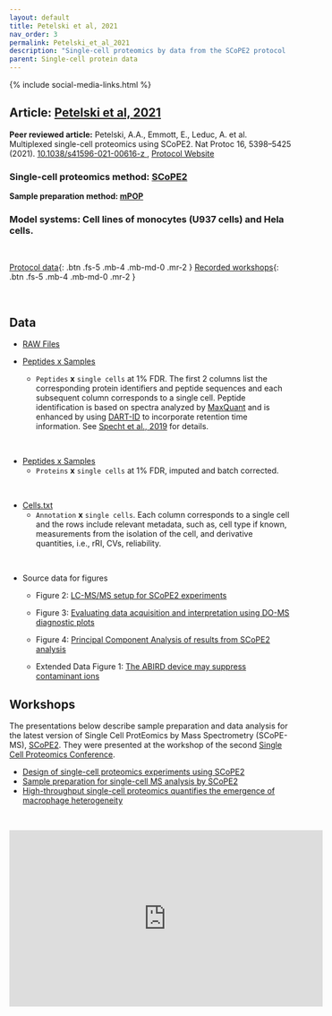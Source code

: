 ```yaml
---
layout: default
title: Petelski et al, 2021
nav_order: 3
permalink: Petelski_et_al_2021
description: "Single-cell proteomics by data from the SCoPE2 protocol | Slavov Laboratory"
parent: Single-cell protein data
---
```

{% include social-media-links.html %}

## Article: [Petelski et al, 2021](https://www.biorxiv.org/content/10.1101/2021.03.12.435034v2)
**Peer reviewed article:** Petelski, A.A., Emmott, E., Leduc, A. et al. Multiplexed single-cell proteomics using SCoPE2. Nat Protoc 16, 5398–5425 (2021). [10.1038/s41596-021-00616-z
](https://doi.org/10.1038/s41596-021-00616-z), [Protocol Website](https://scope2.slavovlab.net/mass-spec/protocol)

### Single-cell proteomics method: [SCoPE2](https://scp.slavovlab.net/SCoPE2)
**Sample preparation method:  [mPOP](https://scp.slavovlab.net/mPOP)**

### Model systems: Cell lines of monocytes (U937 cells) and Hela cells.


&nbsp;


[Protocol data]({{site.baseurl}}#data){: .btn .fs-5 .mb-4 .mb-md-0 .mr-2 }
[Recorded workshops]({{site.baseurl}}#workshops){: .btn .fs-5 .mb-4 .mb-md-0 .mr-2 }

&nbsp;

## Data

* [RAW Files](https://massive.ucsd.edu/ProteoSAFe/dataset.jsp?task=66e7837857194b67b3050099747833e3)

* [Peptides x Samples](Protocol_data/SingleCell_PeptidesXsamples.txt)
  - `Peptides` **x** `single cells` at 1% FDR.  The first 2 columns list the corresponding protein identifiers and peptide sequences and each subsequent column corresponds to a single cell. Peptide identification is based on spectra analyzed by [MaxQuant](https://www.maxquant.org/)  and is enhanced by using [DART-ID](https://dart-id.slavovlab.net/) to incorporate retention time information. See [Specht et al., 2019](https://www.biorxiv.org/content/10.1101/665307v3) for details.   

&nbsp;

* [Peptides x Samples](https://scope2.slavovlab.net/Protocol_data/ProteinsXSamples_BulkANDSSC.txt)
   - `Proteins` **x** `single cells` at 1% FDR, imputed and batch corrected.

&nbsp;

* [Cells.txt](https://scope2.slavovlab.net/Protocol_data/SingleCell_ids.txt)
   - `Annotation` **x**  `single cells`. Each column corresponds to a single cell and the rows include relevant metadata, such as, cell type if known, measurements from the isolation of the cell, and derivative quantities, i.e., rRI, CVs, reliability.


&nbsp;

* Source data for figures
  - Figure 2: [LC-MS/MS setup for SCoPE2 experiments](https://doi.org/10.6084/m9.figshare.15060720.v1)

  - Figure 3: [Evaluating data acquisition and interpretation using DO-MS diagnostic plots](https://doi.org/10.6084/m9.figshare.15060774.v1)

  - Figure 4: [Principal Component Analysis of results from SCoPE2 analysis](https://doi.org/10.6084/m9.figshare.15060789.v1)

  - Extended Data Figure 1: [The ABIRD device may suppress contaminant ions](https://doi.org/10.6084/m9.figshare.15060846.v1)



## Workshops
The presentations below describe sample preparation and data analysis for the latest version of Single Cell ProtEomics by Mass Spectrometry (SCoPE-MS), [SCoPE2](https://www.biorxiv.org/content/10.1101/665307v5). They were presented at the workshop of the second [Single Cell Proteomics Conference](https://single-cell.net/proteomics/scp2019).


* [Design of single-cell proteomics experiments using SCoPE2](https://youtu.be/mz6Yq2XSu-8)
* [Sample preparation for single-cell MS analysis by SCoPE2](https://youtu.be/Eq_s6Jlzfnk)
* [High-throughput single-cell proteomics quantifies the emergence of macrophage heterogeneity](https://youtu.be/NNLh4nE687I)

&nbsp;

<iframe width="560" height="315" src="https://www.youtube.com/embed/Eq_s6Jlzfnk" frameborder="0" allow="accelerometer; autoplay; encrypted-media; gyroscope; picture-in-picture" allowfullscreen></iframe>

&nbsp;

&nbsp;

&nbsp;


&nbsp;





&nbsp;  

&nbsp;

&nbsp;  

&nbsp;

&nbsp;


&nbsp;

&nbsp;

&nbsp;

&nbsp;

&nbsp;

&nbsp;

&nbsp;

&nbsp;

&nbsp;

&nbsp;

&nbsp;

&nbsp;

&nbsp;
